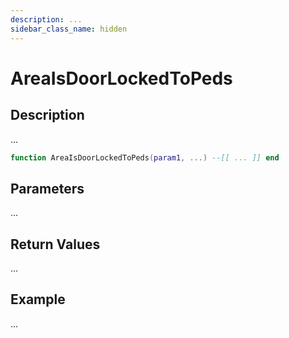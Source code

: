 ```yaml
---
description: ...
sidebar_class_name: hidden
---
```


# AreaIsDoorLockedToPeds

## Description

...

```lua
function AreaIsDoorLockedToPeds(param1, ...) --[[ ... ]] end
```

## Parameters

...

## Return Values

...

## Example

...

